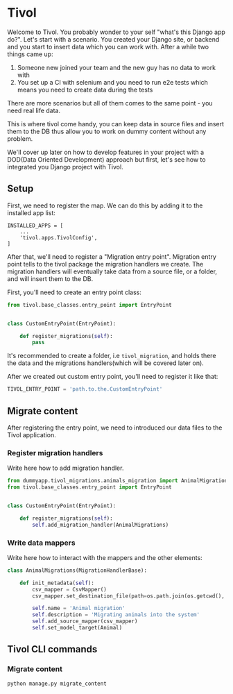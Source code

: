 # Tivol
Welcome to Tivol. You probably wonder to your self 
"what's this Django app do?". Let's start with a scenario. You created 
your Django site, or backend and you start to insert data which you can 
work with. After a while two things came up:
1. Someone new joined your team and the new guy has no data to work with
2. You set up a CI with selenium and you need to run e2e tests which 
means you need to create data during the tests

There are more scenarios but all of them comes to the same point - you 
need real life data. 

This is where tivol come handy, you can keep data in source files and 
insert them to the DB thus allow you to work on dummy content without 
any problem.

We'll cover up later on how to develop features in your project with a 
DOD(Data Oriented Development) approach but first, let's see how to 
integrated you Django project with Tivol. 

## Setup
First, we need to register the map. We can do this by adding it to the 
installed app list:
```
INSTALLED_APPS = [
    ...
    'tivol.apps.TivolConfig',
]
```

After that, we'll need to register a "Migration entry point". Migration 
entry point tells to the tivol package the migration handlers we create. 
The migration handlers will eventually take data from a source file, or 
a folder, and will insert them to the DB.

First, you'll need to create an entry point class:

```python
from tivol.base_classes.entry_point import EntryPoint


class CustomEntryPoint(EntryPoint):

    def register_migrations(self):
        pass
```

It's recommended to create a folder, i.e `tivol_migration`, and holds 
there the data and the migrations handlers(which will be covered later 
on).

After we created out custom entry point, you'll need to register it like
that:

```python
TIVOL_ENTRY_POINT = 'path.to.the.CustomEntryPoint'
```

## Migrate content
After registering the entry point, we need to introduced our data files
to the Tivol application. 

### Register migration handlers
Write here how to add migration handler.


```python
from dummyapp.tivol_migrations.animals_migration import AnimalMigrations
from tivol.base_classes.entry_point import EntryPoint


class CustomEntryPoint(EntryPoint):

    def register_migrations(self):
        self.add_migration_handler(AnimalMigrations)
```

### Write data mappers
Write here how to interact with the mappers and the other elements:

```python
class AnimalMigrations(MigrationHandlerBase):

    def init_metadata(self):
        csv_mapper = CsvMapper()
        csv_mapper.set_destination_file(path=os.path.join(os.getcwd(), 'dummyapp', 'tivol_migrations', 'source_files', 'animals.csv'))

        self.name = 'Animal migration'
        self.description = 'Migrating animals into the system'
        self.add_source_mapper(csv_mapper)
        self.set_model_target(Animal)
```

## Tivol CLI commands

### Migrate content
```bash
python manage.py migrate_content
```
